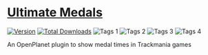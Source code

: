 # [Ultimate Medals](https://openplanet.nl/files/118)

[![Version](https://img.shields.io/badge/dynamic/json?color=pink&label=Version&query=version&url=https%3A%2F%2Fopenplanet.nl%2Fapi%2Ffile%2F118)](https://openplanet.nl/files/118)
[![Total Downloads](https://img.shields.io/badge/dynamic/json?color=green&label=Downloads&query=downloads&url=https%3A%2F%2Fopenplanet.nl%2Fapi%2Ffile%2F118)](https://openplanet.nl/files/118)
![Tags 1](https://img.shields.io/badge/dynamic/json?color=blue&label=Game&query=tags%5B0%5D.name&url=https%3A%2F%2Fopenplanet.nl%2Fapi%2Ffile%2F118)
![Tags 2](https://img.shields.io/badge/dynamic/json?color=blue&label=Game&query=tags%5B1%5D.name&url=https%3A%2F%2Fopenplanet.nl%2Fapi%2Ffile%2F118)
![Tags 3](https://img.shields.io/badge/dynamic/json?color=blue&label=Game&query=tags%5B2%5D.name&url=https%3A%2F%2Fopenplanet.nl%2Fapi%2Ffile%2F118)
![Tags 4](https://img.shields.io/badge/dynamic/json?color=darkgreen&label=Type&query=tags%5B3%5D.name&url=https%3A%2F%2Fopenplanet.nl%2Fapi%2Ffile%2F118)

An OpenPlanet plugin to show medal times in Trackmania games
